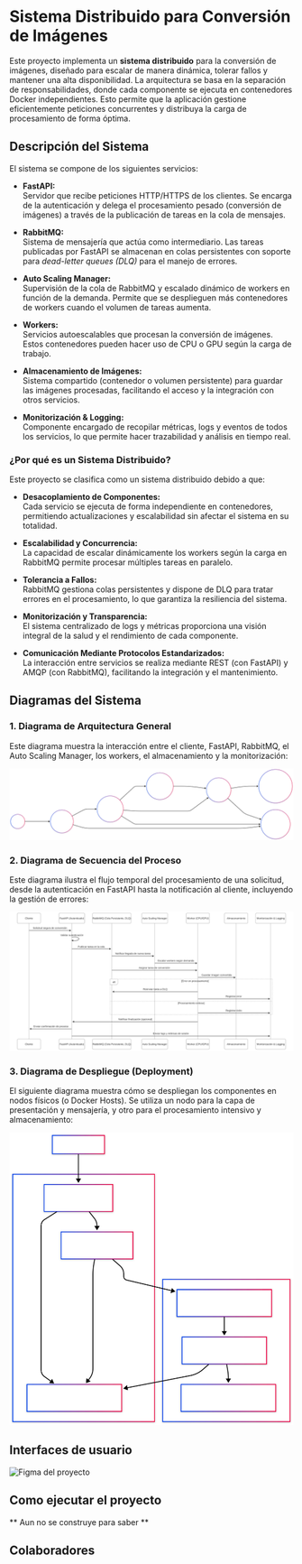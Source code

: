 # Sistema Distribuido para Conversión de Imágenes

Este proyecto implementa un **sistema distribuido** para la conversión de imágenes, diseñado para escalar de manera dinámica, tolerar fallos y mantener una alta disponibilidad. La arquitectura se basa en la separación de responsabilidades, donde cada componente se ejecuta en contenedores Docker independientes. Esto permite que la aplicación gestione eficientemente peticiones concurrentes y distribuya la carga de procesamiento de forma óptima.

## Descripción del Sistema

El sistema se compone de los siguientes servicios:

- **FastAPI:**  
  Servidor que recibe peticiones HTTP/HTTPS de los clientes. Se encarga de la autenticación y delega el procesamiento pesado (conversión de imágenes) a través de la publicación de tareas en la cola de mensajes.

- **RabbitMQ:**  
  Sistema de mensajería que actúa como intermediario. Las tareas publicadas por FastAPI se almacenan en colas persistentes con soporte para _dead-letter queues (DLQ)_ para el manejo de errores.

- **Auto Scaling Manager:**  
  Supervisión de la cola de RabbitMQ y escalado dinámico de workers en función de la demanda. Permite que se desplieguen más contenedores de workers cuando el volumen de tareas aumenta.

- **Workers:**  
  Servicios autoescalables que procesan la conversión de imágenes. Estos contenedores pueden hacer uso de CPU o GPU según la carga de trabajo.

- **Almacenamiento de Imágenes:**  
  Sistema compartido (contenedor o volumen persistente) para guardar las imágenes procesadas, facilitando el acceso y la integración con otros servicios.

- **Monitorización & Logging:**  
  Componente encargado de recopilar métricas, logs y eventos de todos los servicios, lo que permite hacer trazabilidad y análisis en tiempo real.

### ¿Por qué es un Sistema Distribuido?

Este proyecto se clasifica como un sistema distribuido debido a que:

- **Desacoplamiento de Componentes:**  
  Cada servicio se ejecuta de forma independiente en contenedores, permitiendo actualizaciones y escalabilidad sin afectar el sistema en su totalidad.

- **Escalabilidad y Concurrencia:**  
  La capacidad de escalar dinámicamente los workers según la carga en RabbitMQ permite procesar múltiples tareas en paralelo.

- **Tolerancia a Fallos:**  
  RabbitMQ gestiona colas persistentes y dispone de DLQ para tratar errores en el procesamiento, lo que garantiza la resiliencia del sistema.

- **Monitorización y Transparencia:**  
  El sistema centralizado de logs y métricas proporciona una visión integral de la salud y el rendimiento de cada componente.

- **Comunicación Mediante Protocolos Estandarizados:**  
  La interacción entre servicios se realiza mediante REST (con FastAPI) y AMQP (con RabbitMQ), facilitando la integración y el mantenimiento.

## Diagramas del Sistema

### 1. Diagrama de Arquitectura General

Este diagrama muestra la interacción entre el cliente, FastAPI, RabbitMQ, el Auto Scaling Manager, los workers, el almacenamiento y la monitorización:

![](Diagramas/DiagramaGeneral.svg)

### 2. Diagrama de Secuencia del Proceso 
Este diagrama ilustra el flujo temporal del procesamiento de una solicitud, desde la autenticación en FastAPI hasta la notificación al cliente, incluyendo la gestión de errores:

![](Diagramas/DiagramaFlujo.svg)

### 3. Diagrama de Despliegue (Deployment)
El siguiente diagrama muestra cómo se despliegan los componentes en nodos físicos (o Docker Hosts). Se utiliza un nodo para la capa de presentación y mensajería, y otro para el procesamiento intensivo y almacenamiento:

![](Diagramas/Despliegue.svg)

## Interfaces de usuario
![Figma del proyecto](https://www.figma.com/design/hI5xVxAdqeYuA0gS1xTrT8/Convertix?node-id=0-1&t=fHzxOyDQZ137G8LF-1)

## Como ejecutar el proyecto
** Aun no se construye para saber **

## Colaboradores
